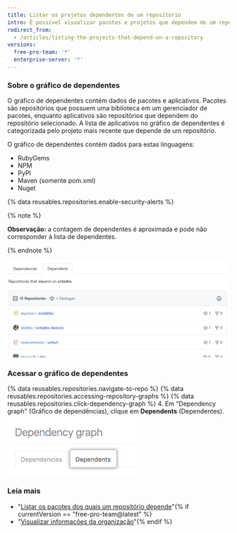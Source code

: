 ```yaml
---
title: Listar os projetos dependentes de um repositório
intro: É possível visualizar pacotes e projetos que dependem de um repositório em um gráfico de dependentes.
redirect_from:
  - /articles/listing-the-projects-that-depend-on-a-repository
versions:
  free-pro-team: '*'
  enterprise-server: '*'
---
```


### Sobre o gráfico de dependentes
O gráfico de dependentes contém dados de pacotes e aplicativos. Pacotes são repositórios que possuem uma biblioteca em um gerenciador de pacotes, enquanto aplicativos são repositórios que dependem do repositório selecionado. A lista de aplicativos no gráfico de dependentes é categorizada pelo projeto mais recente que depende de um repositório.

O gráfico de dependentes contém dados para estas linguagens:

- RubyGems
- NPM
- PyPI
- Maven (somente pom.xml)
- Nuget

{% data reusables.repositories.enable-security-alerts %}

{% note %}

**Observação:** a contagem de dependentes é aproximada e pode não corresponder à lista de dependentes.

{% endnote %}

![gráfico de dependentes](/assets/images/help/graphs/dependents_graph.png)

### Acessar o gráfico de dependentes

{% data reusables.repositories.navigate-to-repo %}
{% data reusables.repositories.accessing-repository-graphs %}
{% data reusables.repositories.click-dependency-graph %}
4. Em "Dependency graph" (Gráfico de dependências), clique em **Dependents** (Dependentes). ![Aba Dependents (Dependentes) na página dependency graph (gráfico de dependências)](/assets/images/help/graphs/dependency-graph-dependents-tab.png)

### Leia mais

- "[Listar os pacotes dos quais um repositório depende](/articles/listing-the-packages-that-a-repository-depends-on)"{% if currentVersion == "free-pro-team@latest" %}
- "[Visualizar informações da organização](/articles/viewing-insights-for-your-organization)"{% endif %}
